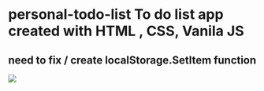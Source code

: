 # personal-todo-list To do list app  created with HTML , CSS, Vanila JS
## need to fix / create localStorage.SetItem function 
![](personal-todo-list/screenshot.jpg)
